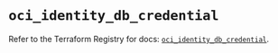 # `oci_identity_db_credential`

Refer to the Terraform Registry for docs: [`oci_identity_db_credential`](https://registry.terraform.io/providers/oracle/oci/6.18.0/docs/resources/identity_db_credential).
